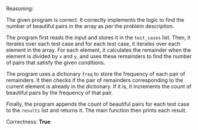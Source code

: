 Reasoning: 

The given program is correct. It correctly implements the logic to find the number of beautiful pairs in the array as per the problem description. 

The program first reads the input and stores it in the `test_cases` list. Then, it iterates over each test case and for each test case, it iterates over each element in the array. For each element, it calculates the remainder when the element is divided by `x` and `y`, and uses these remainders to find the number of pairs that satisfy the given conditions. 

The program uses a dictionary `freq` to store the frequency of each pair of remainders. It then checks if the pair of remainders corresponding to the current element is already in the dictionary. If it is, it increments the count of beautiful pairs by the frequency of that pair. 

Finally, the program appends the count of beautiful pairs for each test case to the `results` list and returns it. The main function then prints each result.

Correctness: **True**